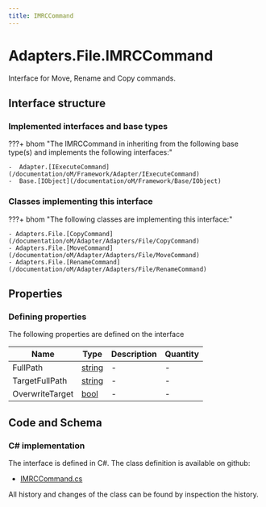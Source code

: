 ```yaml
---
title: IMRCCommand
---
```


# Adapters.File.IMRCCommand

Interface for Move, Rename and Copy commands.

## Interface structure

### Implemented interfaces and base types

???+ bhom "The IMRCCommand in inheriting from the following base type(s) and implements the following interfaces:"

    -  Adapter.[IExecuteCommand](/documentation/oM/Framework/Adapter/IExecuteCommand)
    -  Base.[IObject](/documentation/oM/Framework/Base/IObject)


### Classes implementing this interface

???+ bhom "The following classes are implementing this interface:"

    - Adapters.File.[CopyCommand](/documentation/oM/Adapter/Adapters/File/CopyCommand)
    - Adapters.File.[MoveCommand](/documentation/oM/Adapter/Adapters/File/MoveCommand)
    - Adapters.File.[RenameCommand](/documentation/oM/Adapter/Adapters/File/RenameCommand)


## Properties



### Defining properties

The following properties are defined on the interface

| Name             | Type             | Description      | Quantity         |
|------------------|------------------|------------------|------------------|
| FullPath | [string](https://learn.microsoft.com/en-us/dotnet/api/System.String?view=netstandard-2.0) | - | - |
| TargetFullPath | [string](https://learn.microsoft.com/en-us/dotnet/api/System.String?view=netstandard-2.0) | - | - |
| OverwriteTarget | [bool](https://learn.microsoft.com/en-us/dotnet/api/System.Boolean?view=netstandard-2.0) | - | - |


## Code and Schema

### C# implementation

The interface is defined in C#. The class definition is available on github:

- [IMRCCommand.cs](https://github.com/BHoM/File_Toolkit/blob/develop/File_oM/Commands/IMRCCommand.cs)

All history and changes of the class can be found by inspection the history.
